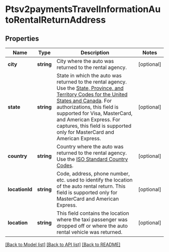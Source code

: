 # Ptsv2paymentsTravelInformationAutoRentalReturnAddress

## Properties
Name | Type | Description | Notes
------------ | ------------- | ------------- | -------------
**city** | **string** | City where the auto was returned to the rental agency. | [optional] 
**state** | **string** | State in which the auto was returned to the rental agency. Use the [State, Province, and Territory Codes for the United States and Canada](https://developer.cybersource.com/library/documentation/sbc/quickref/states_and_provinces.pdf).  For authorizations, this field is supported for Visa, MasterCard, and American Express.  For captures, this field is supported only for MasterCard and American Express. | [optional] 
**country** | **string** | Country where the auto was returned to the rental agency. Use the [ISO Standard Country Codes](https://developer.cybersource.com/library/documentation/sbc/quickref/countries_alpha_list.pdf). | [optional] 
**locationId** | **string** | Code, address, phone number, etc. used to identify the location of the auto rental return. This field is supported only for MasterCard and American Express. | [optional] 
**location** | **string** | This field contains the location where the taxi passenger was dropped off or where the auto rental vehicle was returned. | [optional] 

[[Back to Model list]](../README.md#documentation-for-models) [[Back to API list]](../README.md#documentation-for-api-endpoints) [[Back to README]](../README.md)


